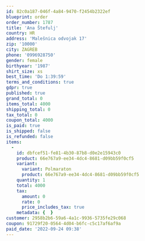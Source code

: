 ```yaml
---
id: 82c0a187-046f-4a84-9470-f2454b2322ef
blueprint: order
order_number: 1787
title: 'Ana Štefulj'
country: HR
address: 'Malešnica odvojak 17'
zip: '10000'
city: ZAGREB
phone: '0996928750'
gender: female
birthyear: '1987'
shirt_size: xs
best_time: 'Do 1:39:59'
terms_and_conditions: true
gdpr: true
published: true
grand_total: 0
items_total: 4000
shipping_total: 0
tax_total: 0
coupon_total: 4000
is_paid: true
is_shipped: false
is_refunded: false
items:
  -
    id: dbfcef51-fe81-4b30-87b8-d0e2e15943c0
    product: 66e767a9-ee34-4dc4-8681-d09bb59f0cf5
    variant:
      variant: Polmaraton
      product: 66e767a9-ee34-4dc4-8681-d09bb59f0cf5
    quantity: 1
    total: 4000
    tax:
      amount: 0
      rate: 0
      price_includes_tax: true
    metadata: {  }
customer: 2958b2b6-59a6-4a1c-9936-5735fe29c068
coupon: 91729f20-0564-4d04-b6fc-c5c17af6af9a
paid_date: '2022-09-24 09:38'
---
```

